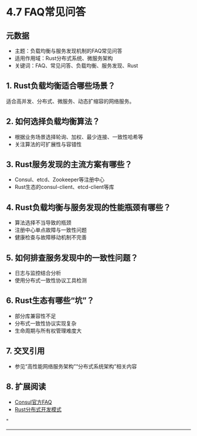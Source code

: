 ﻿# 4.7 FAQ常见问答

## 元数据

- 主题：负载均衡与服务发现机制的FAQ常见问答
- 适用作用域：Rust分布式系统、微服务架构
- 关键词：FAQ、常见问答、负载均衡、服务发现、Rust

## 1. Rust负载均衡适合哪些场景？

适合高并发、分布式、微服务、动态扩缩容的网络服务。

## 2. 如何选择负载均衡算法？

- 根据业务场景选择轮询、加权、最少连接、一致性哈希等
- 关注算法的可扩展性与容错性

## 3. Rust服务发现的主流方案有哪些？

- Consul、etcd、Zookeeper等注册中心
- Rust生态的consul-client、etcd-client等库

## 4. Rust负载均衡与服务发现的性能瓶颈有哪些？

- 算法选择不当导致的瓶颈
- 注册中心单点故障与一致性问题
- 健康检查与故障移动机制不完善

## 5. 如何排查服务发现中的一致性问题？

- 日志与监控结合分析
- 使用分布式一致性协议工具检测

## 6. Rust生态有哪些“坑”？

- 部分库兼容性不足
- 分布式一致性协议实现复杂
- 生命周期与所有权管理难度大

## 7. 交叉引用

- 参见“高性能网络服务架构”“分布式系统架构”相关内容

## 8. 扩展阅读

- [Consul官方FAQ](https://www.consul.io/docs/faq)
- [Rust分布式开发模式](https://github.com/rust-lang/awesome-rust#distributed-systems)

"

---
